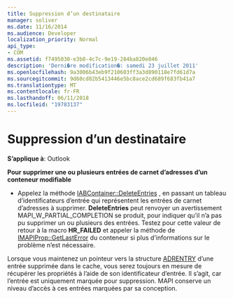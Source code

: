 ```yaml
---
title: Suppression d’un destinataire
manager: soliver
ms.date: 11/16/2014
ms.audience: Developer
localization_priority: Normal
api_type:
- COM
ms.assetid: f7495030-e3b8-4c7c-9e19-284ba820e846
description: 'Derni�re modification�: samedi 23 juillet 2011'
ms.openlocfilehash: 9a3006b43eb9f210603ff3a3d890118e7fd61d7a
ms.sourcegitcommit: 9d60cd82b5413446e5bc8ace2cd689f683fb41a7
ms.translationtype: MT
ms.contentlocale: fr-FR
ms.lasthandoff: 06/11/2018
ms.locfileid: "19783137"
---
```

# <a name="deleting-a-recipient"></a>Suppression d’un destinataire

  
  
**S’applique à**: Outlook 
  
 **Pour supprimer une ou plusieurs entrées de carnet d’adresses d’un conteneur modifiable**
  
- Appelez la méthode [IABContainer::DeleteEntries](iabcontainer-deleteentries.md) , en passant un tableau d’identificateurs d’entrée qui représentent les entrées de carnet d’adresses à supprimer. **DeleteEntries** peut renvoyer un avertissement MAPI_W_PARTIAL_COMPLETION se produit, pour indiquer qu’il n’a pas pu supprimer un ou plusieurs des entrées. Testez pour cette valeur de retour à la macro **HR_FAILED** et appeler la méthode de [IMAPIProp::GetLastError](imapiprop-getlasterror.md) du conteneur si plus d’informations sur le problème n’est nécessaire. 
    
Lorsque vous maintenez un pointeur vers la structure [ADRENTRY](adrentry.md) d’une entrée supprimée dans le cache, vous serez toujours en mesure de récupérer les propriétés à l’aide de son identificateur d’entrée. Il s’agit, car l’entrée est uniquement marquée pour suppression. MAPI conserve un niveau d’accès à ces entrées marquées par sa conception. 
  

